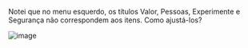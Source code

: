 Notei que no menu esquerdo, os títulos Valor, Pessoas, Experimente e Segurança não correspondem aos itens. Como ajustá-los?

![image](https://github.com/Piemontez/rodaagil/assets/161636914/0fc306ef-8f56-4cc3-b693-d434aef402cf)
